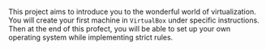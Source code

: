 
This project aims to introduce you to the wonderful world of virtualization.
You will create your first machine in `VirtualBox` under specific instructions. Then at the end of this profect, you will be able to set up your own operating system while implementing strict rules.

